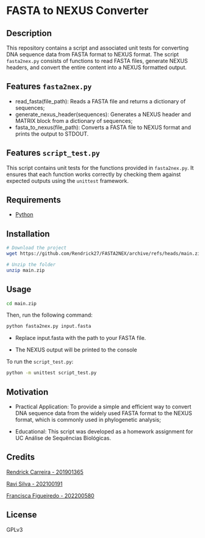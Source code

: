 # FASTA to NEXUS Converter
## Description
This repository contains a script and associated unit tests for converting DNA sequence data from FASTA format to NEXUS format. The script `fasta2nex.py` consists of functions to read FASTA files, generate NEXUS headers, and convert the entire content into a NEXUS formatted output.

## Features `fasta2nex.py`
* read_fasta(file_path): Reads a FASTA file and returns a dictionary of sequences;
* generate_nexus_header(sequences): Generates a NEXUS header and MATRIX block from a dictionary of sequences;
* fasta_to_nexus(file_path): Converts a FASTA file to NEXUS format and prints the output to STDOUT.

## Features `script_test.py`
This script contains unit tests for the functions provided in `fasta2nex.py`. It ensures that each function works correctly by checking them against expected outputs using the `unittest` framework.

## Requirements
* <a href= "https://www.python.org/"> Python </a> 

## Installation
```bash
# Download the project
wget https://github.com/Rendrick27/FASTA2NEX/archive/refs/heads/main.zip

# Unzip the folder
unzip main.zip
```
## Usage
```bash
cd main.zip
```
Then, run the following command:
```bash
python fasta2nex.py input.fasta
```

* Replace input.fasta with the path to your FASTA file.

* The NEXUS output will be printed to the console

To run the `script_test.py`:

```bash
python -m unittest script_test.py
```
## Motivation
* Practical Application: To provide a simple and efficient way to convert DNA sequence data from the widely used FASTA format to the NEXUS format, which is commonly used in phylogenetic analysis;

* Educational: This script was developed as a homework assignment for UC Análise de Sequências Biológicas. 

## Credits
<p> <a href= "https://github.com/Rendrick27"> Rendrick Carreira - 201901365 </a> </p>
<p> <a href= "https://github.com/StarGazerNex"> Ravi Silva - 202100191 </a> </p>
<p> <a href= "https://github.com/Francisca-Figueiredo"> Francisca Figueiredo  - 202200580 </a> </p>

## License
GPLv3